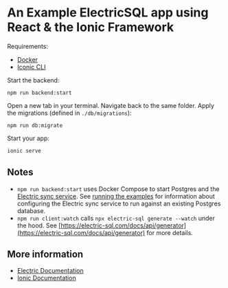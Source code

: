 # An Example ElectricSQL app using React & the Ionic Framework

Requirements:

- [Docker](https://www.docker.com)
- [Iconic CLI](https://ionicframework.com/docs/intro/cli)

Start the backend:

```shell
npm run backend:start
```

Open a new tab in your terminal. Navigate back to the same folder. Apply the migrations (defined in `./db/migrations`):

```shell
npm run db:migrate
```

Start your app:

```sh
ionic serve
```


## Notes

- `npm run backend:start` uses Docker Compose to start Postgres and the [Electric sync service](https://electric-sql.com/docs/api/service). See [running the examples](https://electric-sql.com/docs/examples/notes/running#running-your-own-postgres) for information about configuring the Electric sync service to run against an existing Postgres database.
- `npm run client:watch` calls `npx electric-sql generate --watch` under the hood. See [https://electric-sql.com/docs/api/generator](https://electric-sql.com/docs/api/generator) for more details.

## More information

- [Electric Documentation](https://electric-sql.com/docs)
- [Ionic Documentation](https://ionicframework.com/docs/react)